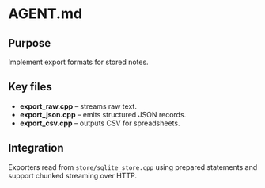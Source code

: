 # AGENT.md

## Purpose
Implement export formats for stored notes.

## Key files
- **export_raw.cpp** – streams raw text.
- **export_json.cpp** – emits structured JSON records.
- **export_csv.cpp** – outputs CSV for spreadsheets.

## Integration
Exporters read from `store/sqlite_store.cpp` using prepared statements and support chunked streaming over HTTP.
